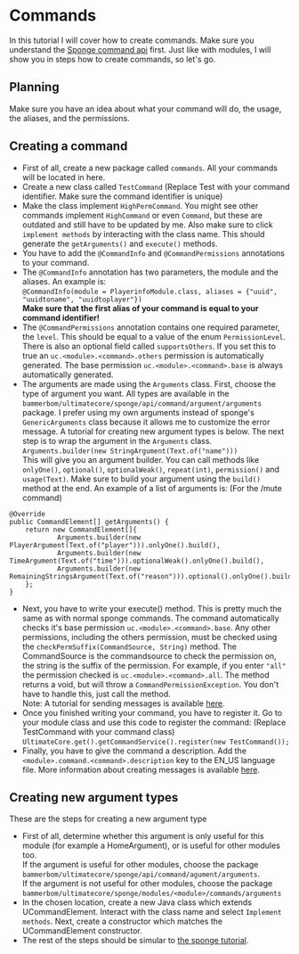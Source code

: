 Commands
====
In this tutorial I will cover how to create commands.
Make sure you understand the [Sponge command api](https://docs.spongepowered.org/stable/en/plugin/commands/index.html) first.
Just like with modules, I will show you in steps how to create commands, so let's go.

## Planning
Make sure you have an idea about what your command will do, the usage, the aliases, and the permissions.

## Creating a command
* First of all, create a new package called `commands`. All your commands will be located in here.
* Create a new class called `TestCommand` (Replace Test with your command identifier. Make sure the command identifier is unique)
* Make the class implement `HighPermCommand`. You might see other commands implement `HighCommand` or even `Command`, but these are outdated and still have to be updated by me. Also make sure to click `implement methods` by interacting with the class name. This should generate the `getArguments()`  and `execute()` methods.
* You have to add the `@CommandInfo` and `@CommandPermissions` annotations to your command.<br>
* The `@CommandInfo` annotation has two parameters, the module and the aliases. An example is:<br> 
`@CommandInfo(module = PlayerinfoModule.class, aliases = {"uuid", "uuidtoname", "uuidtoplayer"})`<br>
**Make sure that the first alias of your command is equal to your command identifier!**
* The `@CommandPermissions` annotation contains one required parameter, the `level`. This should be equal to a value of the enum `PermissionLevel`. There is also an optional field called `supportsOthers`. If you set this to true an `uc.<module>.<command>.others` permission is automatically generated. The base permission `uc.<module>.<command>.base` is always automatically generated.
* The arguments are made using the `Arguments` class. First, choose the type of argument you want. All types are available in the `bammerbom/ultimatecore/sponge/api/command/argument/arguments` package. I prefer using my own arguments instead of sponge's `GenericArguments` class because it allows me to customize the error message. A tutorial for creating new argument types is below. 
The next step is to wrap the argument in the `Arguments` class.<br>
`Arguments.builder(new StringArgument(Text.of("name")))`<br>
This will give you an argument builder. You can call methods like `onlyOne()`, `optional()`, `optionalWeak()`, `repeat(int)`, `permission()` and `usage(Text)`. Make sure to build your argument using the `build()` method at the end.
An example of a list of arguments is: (For the /mute command)<br>
```
@Override
public CommandElement[] getArguments() {
    return new CommandElement[]{
            Arguments.builder(new PlayerArgument(Text.of("player"))).onlyOne().build(),
            Arguments.builder(new TimeArgument(Text.of("time"))).optionalWeak().onlyOne().build(),
            Arguments.builder(new RemainingStringsArgument(Text.of("reason"))).optional().onlyOne().build()
    };
}
```
* Next, you have to write your execute() method. This is pretty much the same as with normal sponge commands. The command automatically checks it's base permission `uc.<module>.<command>.base`. Any other permissions, including the others permission, must be checked using the `checkPermSuffix(CommandSource, String)` method. The CommandSource is the commandsource to check the permission on, the string is the suffix of the permission. For example, if you enter `"all"` the permission checked is `uc.<module>.<command>.all`. The method returns a void, but will throw a `CommandPermissionException`. You don't have to handle this, just call the method.<br>
Note: A tutorial for sending messages is available [here](messages.md).
* Once you finished writing your command, you have to register it. Go to your module class and use this code to register the command: (Replace TestCommand with your command class)<br>
`UltimateCore.get().getCommandService().register(new TestCommand());`
* Finally, you have to give the command a description. Add the `<module>.command.<command>.description` key to the EN_US language file. More information about creating messages is available [here](messages.md).

## Creating new argument types
These are the steps for creating a new argument type
* First of all, determine whether this argument is only useful for this module (for example a HomeArgument), or is useful for other modules too.<br>
If the argument is useful for other modules, choose the package `bammerbom/ultimatecore/sponge/api/command/agument/arguments`.<br>
If the argument is not useful for other modules, choose the package `bammerbom/ultimatecore/sponge/modules/<module>/commands/arguments`
* In the chosen location, create a new Java class which extends UCommandElement. Interact with the class name and select `Implement methods`. Next, create a constructor which matches the UCommandElement constructor.
* The rest of the steps should be simular to [the sponge tutorial](https://docs.spongepowered.org/stable/en/plugin/commands/arguments.html#custom-command-elements).